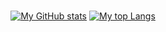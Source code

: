<br>

<div align="center">

  [![My GitHub stats](https://github-readme-stats.vercel.app/api?username=IJuanTM&show_icons=true&count_private=true&hide_title=true&include_all_commits=true&theme=darcula&rank_icon=github&card_width=400&line_height=28)](https://github.com/anuraghazra/github-readme-stats)
  [![My top Langs](https://github-readme-stats.vercel.app/api/top-langs/?username=IJuanTM&layout=compact&langs_count=10&hide_title=true&hide=hack&theme=darcula&card_width=400)](https://github.com/anuraghazra/github-readme-stats)

</div>

